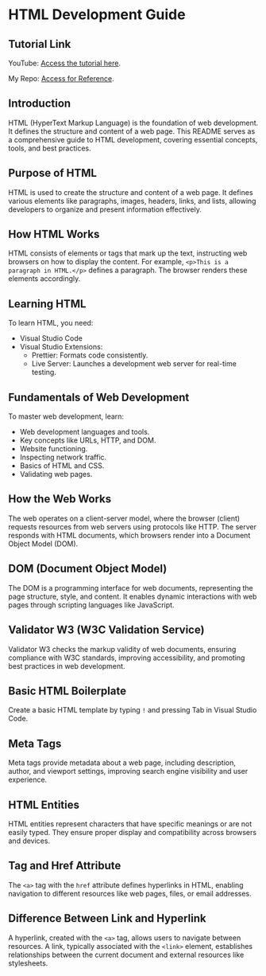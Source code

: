 # HTML Development Guide

## Tutorial Link
YouTube: [Access the tutorial here](https://www.youtube.com/watch?v=qz0aGYrrlhU).

My Repo:  [Access for Reference](https://github.com/sagar9623/Learn_HTML).

## Introduction
HTML (HyperText Markup Language) is the foundation of web development. It defines the structure and content of a web page. This README serves as a comprehensive guide to HTML development, covering essential concepts, tools, and best practices.

## Purpose of HTML
HTML is used to create the structure and content of a web page. It defines various elements like paragraphs, images, headers, links, and lists, allowing developers to organize and present information effectively.

## How HTML Works
HTML consists of elements or tags that mark up the text, instructing web browsers on how to display the content. For example, `<p>This is a paragraph in HTML.</p>` defines a paragraph. The browser renders these elements accordingly.

## Learning HTML
To learn HTML, you need:

- Visual Studio Code
- Visual Studio Extensions:
  - Prettier: Formats code consistently.
  - Live Server: Launches a development web server for real-time testing.

## Fundamentals of Web Development
To master web development, learn:

- Web development languages and tools.
- Key concepts like URLs, HTTP, and DOM.
- Website functioning.
- Inspecting network traffic.
- Basics of HTML and CSS.
- Validating web pages.

## How the Web Works
The web operates on a client-server model, where the browser (client) requests resources from web servers using protocols like HTTP. The server responds with HTML documents, which browsers render into a Document Object Model (DOM).

## DOM (Document Object Model)
The DOM is a programming interface for web documents, representing the page structure, style, and content. It enables dynamic interactions with web pages through scripting languages like JavaScript.

## Validator W3 (W3C Validation Service)
Validator W3 checks the markup validity of web documents, ensuring compliance with W3C standards, improving accessibility, and promoting best practices in web development.

## Basic HTML Boilerplate
Create a basic HTML template by typing `!` and pressing Tab in Visual Studio Code.

## Meta Tags
Meta tags provide metadata about a web page, including description, author, and viewport settings, improving search engine visibility and user experience.

## HTML Entities
HTML entities represent characters that have specific meanings or are not easily typed. They ensure proper display and compatibility across browsers and devices.

## Tag and Href Attribute
The `<a>` tag with the `href` attribute defines hyperlinks in HTML, enabling navigation to different resources like web pages, files, or email addresses.

## Difference Between Link and Hyperlink
A hyperlink, created with the `<a>` tag, allows users to navigate between resources. A link, typically associated with the `<link>` element, establishes relationships between the current document and external resources like stylesheets.
